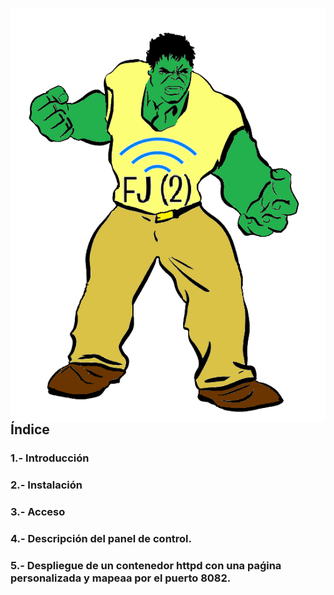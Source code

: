 <img src="./imagenes/LOGO-FRAN2.png"
     alt="Markdown Monster icon"
     style="float: left; margin-right: 10px;" />
## Índice
### 1.- Introducción
### 2.- Instalación
### 3.- Acceso 
### 4.- Descripción del panel de control.
### 5.- Despliegue de un contenedor httpd con una paǵina personalizada y mapeaa por el puerto 8082.